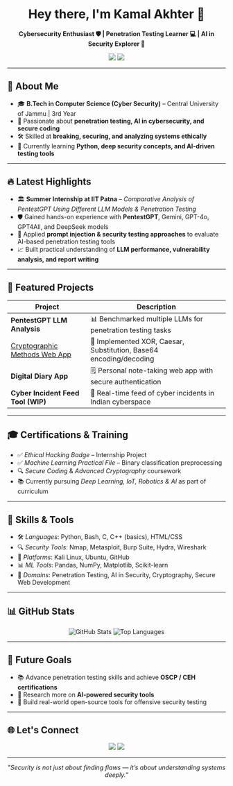 <h1 align="center">Hey there, I'm Kamal Akhter 👋</h1>
<p align="center"><strong>Cybersecurity Enthusiast 🛡 | Penetration Testing Learner 💻 | AI in Security Explorer 🤖</strong></p>
<p align="center">
  <a href="https://github.com/Akhter313"><img src="https://img.shields.io/github/followers/Akhter313?label=GitHub&style=social" /></a>
  <a href="http://linkedin.com/in/313-akhter"><img src="https://img.shields.io/badge/LinkedIn-0077B5?style=social&logo=linkedin" /></a>
</p>

---

## 🚀 About Me

- 🎓 **B.Tech in Computer Science (Cyber Security)** – Central University of Jammu | 3rd Year  
- 🧠 Passionate about **penetration testing, AI in cybersecurity, and secure coding**  
- 🛠 Skilled at **breaking, securing, and analyzing systems ethically**  
- 📌 Currently learning **Python, deep security concepts, and AI-driven testing tools**  

---

## 🔥 Latest Highlights

- 🏛 **Summer Internship at IIT Patna** – *Comparative Analysis of PentestGPT Using Different LLM Models & Penetration Testing*  
- 🛡 Gained hands-on experience with **PentestGPT**, Gemini, GPT-4o, GPT4All, and DeepSeek models  
- 🧠 Applied **prompt injection & security testing approaches** to evaluate AI-based penetration testing tools  
- 📈 Built practical understanding of **LLM performance, vulnerability analysis, and report writing**

---

## 🧪 Featured Projects

| Project | Description |
|--------|-------------|
| **PentestGPT LLM Analysis** | 📊 Benchmarked multiple LLMs for penetration testing tasks |
| [Cryptographic Methods Web App](https://github.com/Akhter313) | 🔐 Implemented XOR, Caesar, Substitution, Base64 encoding/decoding |
| **Digital Diary App** | 🗒 Personal note-taking web app with secure authentication |
| **Cyber Incident Feed Tool (WIP)** | 🚨 Real-time feed of cyber incidents in Indian cyberspace |

---

## 🎓 Certifications & Training

- ✅ *Ethical Hacking Badge* – Internship Project  
- ✅ *Machine Learning Practical File* – Binary classification preprocessing  
- 🔍 *Secure Coding* & *Advanced Cryptography* coursework  
- 📚 Currently pursuing *Deep Learning, IoT, Robotics & AI* as part of curriculum

---

## 🧠 Skills & Tools

- 🛠 *Languages*: Python, Bash, C, C++ (basics), HTML/CSS  
- 🔍 *Security Tools*: Nmap, Metasploit, Burp Suite, Hydra, Wireshark  
- 🐧 *Platforms*: Kali Linux, Ubuntu, GitHub  
- 📊 *ML Tools*: Pandas, NumPy, Matplotlib, Scikit-learn  
- 🧠 *Domains*: Penetration Testing, AI in Security, Cryptography, Secure Web Development

---

## 📊 GitHub Stats

<p align="center">
  <img src="https://github-readme-stats.vercel.app/api?username=Akhter313&show_icons=true&theme=radical" alt="GitHub Stats" />
  <img src="https://github-readme-stats.vercel.app/api/top-langs/?username=Akhter313&layout=compact&theme=radical" alt="Top Languages" />
</p>

---

## 🧭 Future Goals

- 📚 Advance penetration testing skills and achieve **OSCP / CEH certifications**  
- 🤖 Research more on **AI-powered security tools**  
- 🎯 Build real-world open-source tools for offensive security testing

---

## 🌐 Let's Connect

<p align="center">
  <a href="http://linkedin.com/in/313-akhter"><img src="https://img.shields.io/badge/LinkedIn-Connect-blue?style=for-the-badge&logo=linkedin" /></a>
  <a href="https://github.com/Akhter313"><img src="https://img.shields.io/badge/GitHub-Follow-black?style=for-the-badge&logo=github" /></a>
</p>

---

<p align="center"><i>"Security is not just about finding flaws — it’s about understanding systems deeply."</i></p>

